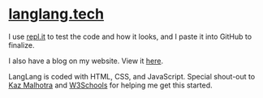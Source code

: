 # [langlang.tech](https://langlang.tech)

I use [repl.it](https://repl.it/@KazZBodnar/langlang) to test the code and how it looks, and I paste it into GitHub to finalize.

I also have a blog on my website. View it [here](https://langlang.tech/blog).

LangLang is coded with HTML, CSS, and JavaScript. Special shout-out to [Kaz Malhotra](https://github.com/KazMalhotra) and [W3Schools](https://www.w3schools.com/html/) for helping me get this started.

